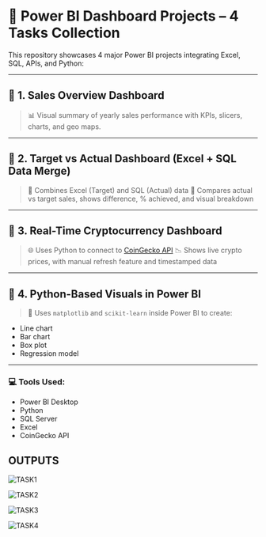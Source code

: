 # 🚀 Power BI Dashboard Projects – 4 Tasks Collection

This repository showcases 4 major Power BI projects integrating Excel, SQL, APIs, and Python:

---

## 🔹 1. Sales Overview Dashboard
> 📊 Visual summary of yearly sales performance with KPIs, slicers, charts, and geo maps.

---

## 🔹 2. Target vs Actual Dashboard (Excel + SQL Data Merge)
> 🔁 Combines Excel (Target) and SQL (Actual) data
> 🎯 Compares actual vs target sales, shows difference, % achieved, and visual breakdown

---

## 🔹 3. Real-Time Cryptocurrency Dashboard
> 🌐 Uses Python to connect to [CoinGecko API](https://www.coingecko.com/)
> 📉 Shows live crypto prices, with manual refresh feature and timestamped data

---

## 🔹 4. Python-Based Visuals in Power BI
> 🐍 Uses `matplotlib` and `scikit-learn` inside Power BI to create:
- Line chart
- Bar chart
- Box plot
- Regression model

---

### 💻 Tools Used:
- Power BI Desktop
- Python
- SQL Server
- Excel
- CoinGecko API

## OUTPUTS
![TASK1](https://github.com/user-attachments/assets/5820a3ea-a0f7-472e-aed9-3bc5bc45c2f5)

![TASK2](https://github.com/user-attachments/assets/8a02f4b2-24ee-4abd-97d4-438339bec451)

![TASK3](https://github.com/user-attachments/assets/f76d94cc-ea71-4461-849a-28a0f364c0ec)

![TASK4](https://github.com/user-attachments/assets/2de53da0-c864-4a4c-8b3b-3fcb325dc770)

